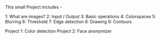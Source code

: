 This small Project includes -

1: What are images?
2: Input / Output
3: Basic operations
4: Colorspaces
5: Blurring
6: Threshold
7: Edge detection
8: Drawing
9: Contours

Project 1: Color detection
Project 2: Face anonymizer
